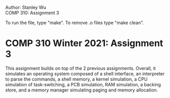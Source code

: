 Author: Stanley Wu\
COMP 310: Assignment 3

To run the file, type "make".
To remove .o files type "make clean".

<h1>COMP 310 Winter 2021: Assignment 3</h1>
This assignment builds on top of the 2 previous assignments. Overall, it simulates an operating system composed of a shell interface, an interpreter to parse the commands, a shell memory, a kernel simulation, a CPU simulation of task-switching, a PCB simulation, RAM simulation, a backing store, and a memory manager simulating paging and memory allocation.  
